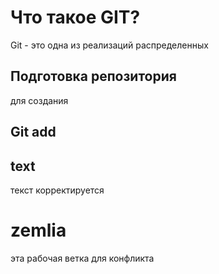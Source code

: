 # Что такое GIT?

Git - это одна из реализаций распределенных 

## Подготовка репозитория

для создания 

## Git add

## text

текст корректируется

# zemlia 
эта рабочая ветка для конфликта